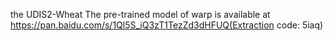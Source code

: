 the UDIS2-Wheat
The pre-trained model of warp is available at https://pan.baidu.com/s/1Ql5S_iQ3zT1TezZd3dHFUQ(Extraction code: 5iaq)
